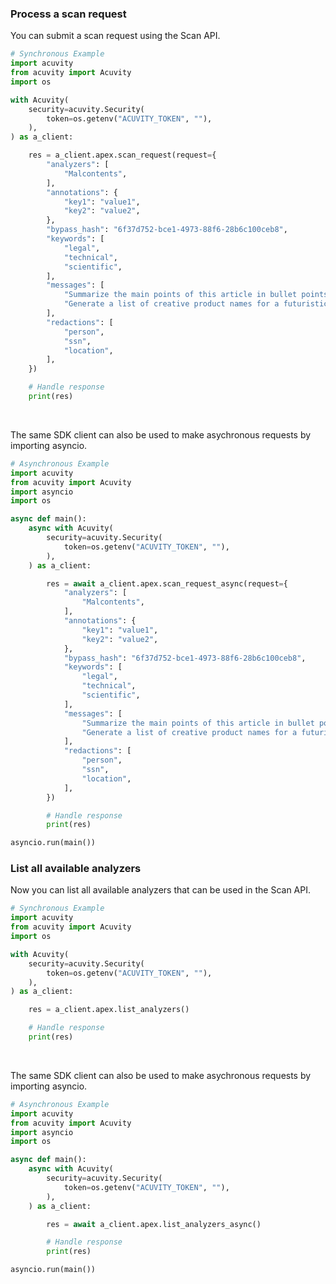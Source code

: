 <!-- Start SDK Example Usage [usage] -->
### Process a scan request

You can submit a scan request using the Scan API.

```python
# Synchronous Example
import acuvity
from acuvity import Acuvity
import os

with Acuvity(
    security=acuvity.Security(
        token=os.getenv("ACUVITY_TOKEN", ""),
    ),
) as a_client:

    res = a_client.apex.scan_request(request={
        "analyzers": [
            "Malcontents",
        ],
        "annotations": {
            "key1": "value1",
            "key2": "value2",
        },
        "bypass_hash": "6f37d752-bce1-4973-88f6-28b6c100ceb8",
        "keywords": [
            "legal",
            "technical",
            "scientific",
        ],
        "messages": [
            "Summarize the main points of this article in bullet points.",
            "Generate a list of creative product names for a futuristic tech gadget.",
        ],
        "redactions": [
            "person",
            "ssn",
            "location",
        ],
    })

    # Handle response
    print(res)
```

</br>

The same SDK client can also be used to make asychronous requests by importing asyncio.
```python
# Asynchronous Example
import acuvity
from acuvity import Acuvity
import asyncio
import os

async def main():
    async with Acuvity(
        security=acuvity.Security(
            token=os.getenv("ACUVITY_TOKEN", ""),
        ),
    ) as a_client:

        res = await a_client.apex.scan_request_async(request={
            "analyzers": [
                "Malcontents",
            ],
            "annotations": {
                "key1": "value1",
                "key2": "value2",
            },
            "bypass_hash": "6f37d752-bce1-4973-88f6-28b6c100ceb8",
            "keywords": [
                "legal",
                "technical",
                "scientific",
            ],
            "messages": [
                "Summarize the main points of this article in bullet points.",
                "Generate a list of creative product names for a futuristic tech gadget.",
            ],
            "redactions": [
                "person",
                "ssn",
                "location",
            ],
        })

        # Handle response
        print(res)

asyncio.run(main())
```

### List all available analyzers

Now you can list all available analyzers that can be used in the Scan API.

```python
# Synchronous Example
import acuvity
from acuvity import Acuvity
import os

with Acuvity(
    security=acuvity.Security(
        token=os.getenv("ACUVITY_TOKEN", ""),
    ),
) as a_client:

    res = a_client.apex.list_analyzers()

    # Handle response
    print(res)
```

</br>

The same SDK client can also be used to make asychronous requests by importing asyncio.
```python
# Asynchronous Example
import acuvity
from acuvity import Acuvity
import asyncio
import os

async def main():
    async with Acuvity(
        security=acuvity.Security(
            token=os.getenv("ACUVITY_TOKEN", ""),
        ),
    ) as a_client:

        res = await a_client.apex.list_analyzers_async()

        # Handle response
        print(res)

asyncio.run(main())
```
<!-- End SDK Example Usage [usage] -->
